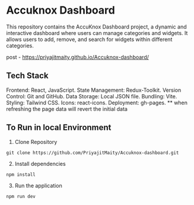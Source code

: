 # Accuknox Dashboard
This repository contains the AccuKnox Dashboard project, a dynamic and interactive dashboard where users can manage categories and widgets. It allows users to add, remove, and search for widgets within different categories.

post - https://priyajitmaity.github.io/Accuknox-dashboard/

## Tech Stack
Frontend: React, JavaScript.
State Management: Redux-Toolkit.
Version Control: Git and GitHub.
Data Storage: Local JSON file.
Bundling: Vite.
Styling: Tailwind CSS.
Icons: react-icons.
Deployment: gh-pages.
  ** when refreshing the page data will revert the initial data

 ## To Run in local Environment
 
 1. Clone Repository
```
git clone https://github.com/PriyajitMaity/Accuknox-dashboard.git
```
 2. Install dependencies
```
npm install
```
 3. Run the application
```
npm run dev
```
